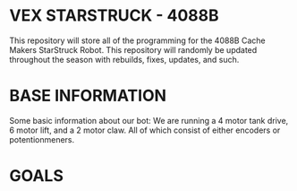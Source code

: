 # VEX STARSTRUCK - 4088B 
This repository will store all of the programming for the 4088B Cache Makers StarStruck Robot. 
This repository will randomly be updated throughout the season with rebuilds, fixes, updates, and such. 


# BASE INFORMATION
Some basic information about our bot: We are running a 4 motor tank drive, 6 motor lift, and a 2 motor claw. All of which consist of either encoders or potentionmeners. 

# GOALS


